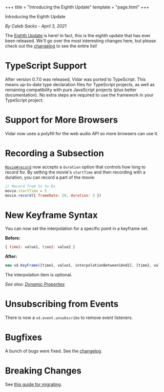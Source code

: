 +++
title = "Introducing the Eighth Update"
template = "page.html"
+++

<div class="heading-text">Introducing the Eighth Update</div>

*By Caleb Sacks - April 3, 2021*

The [Eighth Update] is here! In fact, this is the eighth update that has ever
been released. We'll go over the most interesting changes here, but please check
out the [changelog](../../changelog) to see the entire list!

# TypeScript Support

After version 0.7.0 was released, Vidar was ported to TypeScript. This means up-to-date
type declaration files for TypeScript projects, as well as remaining
compatibility with pure JavaScript projects (plus better documentation). No
extra steps are required to use the framework in your TypeScript project.

# Support for More Browsers

Vidar now uses a polyfill for the web audio API so more browsers can use it.

# Recording a Subsection

[`Movie#record`](../../docs/api/classes/movie.html#record) now accepts a `duration` option that controls how long to record
for. By setting the movie's `startTime` and then recording with a duration, you
can record a part of the movie:

```js
// Record from 5s to 8s
movie.startTime = 5
movie.record({ frameRate: 29, duration: 3 })
```

# New Keyframe Syntax

You can now set the interpolation for a specific point in a keyframe set.

**Before:**
```js
{ time1: value1, time2: value2 }
```

**After:**
```js
new vd.KeyFrame([time1, value1, interpolationBetween1And2], [time2, value2])
```

The interpolation item is optional.

*See also: [Dynamic Properties](../../docs/dynamic-properties)*

# Unsubscribing from Events

There is now a `vd.event.unsubscribe` to remove event listeners.

# Bugfixes

A bunch of bugs were fixed. See the [changelog](../../changelog).

# Breaking Changes

See [this guide for migrating](../../docs/migrating-v0-8-0).

[Eighth Update]: https://github.com/clabe45/vidar/releases/tag/v0.8
